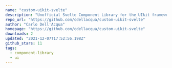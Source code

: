 ```yaml
---
name: "custom-uikit-svelte"
description: "Unofficial Svelte Component Library for the UIkit framework"
repo_url: "https://github.com/cdellacqua/custom-uikit-svelte"
author: "Carlo Dell'Acqua"
homepage: "https://github.com/cdellacqua/custom-uikit-svelte"
downloads: 2
updated: "2021-12-07T17:52:56.198Z"
github_stars: 11
tags: 
  - component-library
  - ui
---
```

